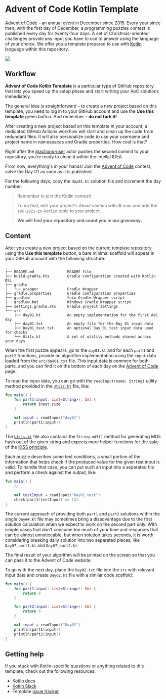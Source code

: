 # Advent of Code Kotlin Template

[Advent of Code][aoc] – an annual event in December since 2015.
Every year since then, with the first day of December, a programming puzzles contest is published every day for twenty-four days.
A set of Christmas-oriented challenges provide any input you have to use to answer using the language of your choice.
We offer you a template prepared to use with [Kotlin][kotlin] language within this repository.

![][file:cover]

## Workflow
**Advent of Code Kotlin Template** is a particular type of GitHub repository that lets you speed up the setup phase and start writing your AoC solutions immediately.

The general idea is straightforward – to create a new project based on this template, you need to log in to your GitHub account and use the **Use this template** green button.
And remember – **do not fork it!**

After creating a new project based on this template in your account, a dedicated GitHub Actions workflow will start and clean up the code from redundant files.
It will also personalize code to use your username and project name in namespaces and Gradle properties.
How cool is that?

Right after the [@actions-user][actions-user] actor pushes the second commit to your repository, you're ready to clone it within the IntelliJ IDEA.

From now, everything's in your hands!
Join the [Advent of Code][aoc] contest, solve the Day O1 as soon as it is published.

For the following days, copy the `day01.kt` solution file and increment the day number.

> Remember to join the Kotlin contest!
> 
> To do that, edit your project's _About_ section with ⚙️ icon and add the `aoc-2021-in-kotlin` topic to your project.
> 
> **We will find your repository and count you in our giveaway.** 

## Content

After you create a new project based on the current template repository using the **Use this template** button, a bare minimal scaffold will appear in your GitHub account with the following structure:

```
.
├── README.md               README file
├── build.gradle.kts        Gradle configuration created with Kotlin DSL
├── gradle
│   └── wrapper             Gradle Wrapper
├── gradle.properties       Gradle configuration properties
├── gradlew                 *nix Gradle Wrapper script
├── gradlew.bat             Windows Gradle Wrapper script
├── settings.gradle.kts     Gradle project settings
└── src
    ├── day01.kt            An empty implementation for the first AoC day
    ├── day01.txt           An empty file for the Day 01 input data
    ├── Day01_test.txt      An optional Day 01 test input data used for checks
    └── Utils.kt            A set of utility methods shared across your days
```

When the first puzzle appears, go to the `day01.kt` and for each `part1` and `part2` functions, provide an algorithm implementation using the `input` data loaded from the `src/day01.txt` file.
This input data is common for both parts, and you can find it on the bottom of each day on the [Advent of Code][aoc] page.

To read the input data, you can go with the `readInput(name: String)` utility method provided in the [`Utils.kt`][file:utils] file, like:

```kotlin
fun main() {
    fun part1(input: List<String>): Int {
        return input.size
    }

    val input = readInput("day01")
    println(part1(input))
}
```

The [`Utils.kt`][file:utils] file also contains the `String.md5()` method for generating MD5 hash out of the given string and expects more helper functions for the sake of the [KISS principle][kiss].

Each puzzle describes some test conditions, a small portion of the information that helps check if the produced value for the given test input is valid.
To handle that case, you can put such an input into a separated file and perform a check against the output, like:

```kotlin
fun main() {
    // ...
    
    val testInput = readInput("Day01_test")
    check(part1(testInput) == 13)
}
```

The current approach of providing both `part1` and `part2` solutions within the single `Day##.kt` file may sometimes bring a disadvantage due to the first solution calculation when we expect to work on the second part only.
With simple cases that don't consume too much of your time and resources that can be almost unnoticeable, but when solution takes seconds, it is worth considering breaking daily solution into two separated pieces, like `Day07_part1.kt` and `Day07_part2.kt`.

The final result of your algorithm will be printed on the screen so that you can pass it to the Advent of Code website.

To go with the next day, place the `Day02.txt` file into the `src` with relevant input data and create `Day02.kt` file with a similar code scaffold:

```kotlin
fun main() {
    fun part1(input: List<String>): Int {
        return 0
    }

    fun part2(input: List<String>): Int {
        return 0
    }

    val input = readInput("Day02")
    println(part1(input))
    println(part2(input))
}
```

## Getting help

If you stuck with Kotlin-specific questions or anything related to this template, check out the following resources:

- [Kotlin docs][docs]
- [Kotlin Slack][slack]
- Template [issue tracker][issues]


[actions-user]: https://github.com/actions-user
[aoc]: https://adventofcode.com
[docs]: https://kotlinlang.org/docs/home.html
[issues]: https://github.com/kotlin-hands-on/advent-of-code-kotlin-template/issues
[kiss]: https://en.wikipedia.org/wiki/KISS_principle
[kotlin]: https://kotlinlang.org
[slack]: https://surveys.jetbrains.com/s3/kotlin-slack-sign-up
[file:cover]: .github/readme/cover.png
[file:utils]: src/Utils.kt
